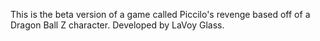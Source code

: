 This is the beta version of a game called Piccilo's revenge based off of a Dragon Ball Z character. Developed by LaVoy Glass.